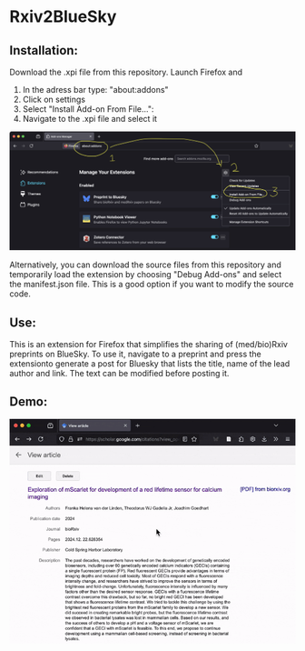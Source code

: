 # Rxiv2BlueSky


 ## Installation:
 Download the .xpi file from this repository. Launch Firefox and
 1. In the adress bar type: "about:addons"
 2. Click on settings
 3. Select "Install Add-on From File...":
 4. Navigate to the .xpi file and select it

![screenshot](https://github.com/JoachimGoedhart/Rxiv2BlueSky/blob/main/Loading-addon.png)

 Alternatively, you can download the source files from this repository and temporarily load the extension by choosing "Debug Add-ons" and select the manifest.json file. This is a good option if you want to modify the source code.

 ## Use:
 This is an extension for Firefox that simplifies the sharing of (med/bio)Rxiv preprints on BlueSky.
 To use it, navigate to a preprint and press the extensionto generate a post for Bluesky that lists the title, name of the lead author and link. The text can be modified before posting it.


## Demo:

![demo of the extension](https://github.com/JoachimGoedhart/Rxiv2BlueSky/blob/main/Demo_Rxiv2BlueSky.gif)

